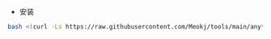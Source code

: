 * 安装
```bash
bash <(curl -Ls https://raw.githubusercontent.com/Meokj/tools/main/anytls/install.sh)
```
